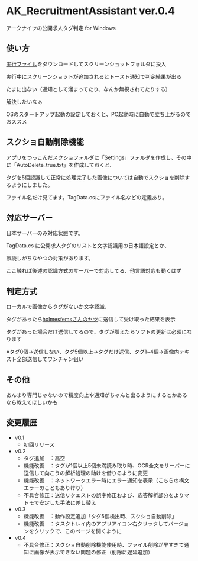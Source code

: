 # AK_RecruitmentAssistant ver.0.4
アークナイツの公開求人タグ判定
for Windows
## 使い方
[実行ファイル](https://drive.google.com/file/d/1L4uzVguiZQq7j3gNwILmrI-Lb4uO-bcU/view?usp=sharing)をダウンロードしてスクリーンショットフォルダに投入

実行中にスクリーンショットが追加されるとトースト通知で判定結果が出る

たまに出ない（通知として溜まってたり、なんか無視されてたりする）

解決したいなぁ


OSのスタートアップ起動の設定しておくと、PC起動時に自動で立ち上がるのでおススメ

## スクショ自動削除機能
アプリをつっこんだスクショフォルダに「Settings」フォルダを作成し、その中に「AutoDelete_true.txt」を作成しておくと、

タグを5個認識して正常に処理完了した画像については自動でスクショを削除するようにしました。

ファイル名だけ見てます。TagData.csにファイル名などの定義あり。

## 対応サーバー
日本サーバーのみ対応状態です。

TagData.cs に公開求人タグのリストと文字認識用の日本語設定とか、

誤読しがちなやつの対策があります。

ここ触れば後述の認識方式のサーバーで対応してる、他言語対応も動くはず

## 判定方式
ローカルで画像からタグがないか文字認識、

タグがあったら[holmesfemsさんのヤツ](https://www.youtube.com/watch?v=mIVCMkobHuk)に送信して受け取った結果を表示

タグがあった場合だけ送信してるので、タグが増えたらソフトの更新は必須になります

※タグ0個→送信しない、タグ5個以上→タグだけ送信、タグ1~4個→画像内テキスト全部送信してワンチャン狙い

## その他
あんまり専門じゃないので精度向上や通知がちゃんと出るようにするとかあるなら教えてほしいかも

## 変更履歴
- v0.1
    - 初回リリース
- v0.2
    - タグ追加　：高空
    - 機能改善　：タグが1個以上5個未満読み取り時、OCR全文をサーバーに送信して向こうの解析処理の助けを借りるように変更
    - 機能改善　：ネットワークエラー時にエラー通知を表示（こちらの構文エラーのこともありけり）
    - 不具合修正：送信リクエストの誤字修正および、応答解析部分をよりマトモで安定した手法に差し替え
- v0.3
    - 機能改善　：動作設定追加「タグ5個検出時、スクショ自動削除」
    - 機能改善　：タスクトレイ内のアプリアイコン右クリックしてバージョンをクリックで、このページを開くように
- v0.4
    - 不具合修正：スクショ自動削除機能使用時、ファイル削除が早すぎて通知に画像が表示できない問題の修正（削除に遅延追加）
